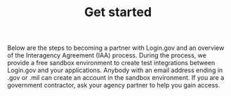 ---
layout: partners/get-started
permalink: /partners/get-started/
title: >- 
    # Get started
body: >-
    Below are the steps to becoming a partner with Login.gov and an overview of the Interagency Agreement (IAA) process. During the process, we provide a free sandbox environment to create test integrations between Login.gov and your applications. Anybody with an email address ending in .gov or .mil can create an account in the sandbox environment. If you are a government contractor, ask your agency partner to help you gain access. 
ssa_quote: >-
    “The SSA UXG team appreciates the willingness of the Login.gov team to listen to our goals, concerns, and questions, then work with us to identify a path forward that will benefit the customers (end users) of SSA and other federal agencies. The team’s flexibility and willingness to hear our suggestions is very much appreciated. We enjoy brainstorming together and sharing research findings as we try to help each other move forward.”


    Elizabeth Hanst

    Technology Lead User Experience Specialist

    Social Security Administration
iaa_tips: >-
    Tips for completing the IAA process:

    * Secure a federal Authority To Operate (ATO)

    * Have approved funding access based on the cost estimator

    * Ensure your technical team has capacity for integration or plan to hire a team


    The above suggestions may help keep your agency on track for creating the IAA and receiving proper approvals within the anticipated six to eight week timeline, and launching your integration with Login.gov. 
partnership_steps_title: >-
    ## Steps to partnership
partnership_steps_header1: >-
    Introductions and determine compatibility
partnership_steps_body1: >-
    During the introduction call, an account manager will walk through Login.gov services and answer any questions that you have. This step will determine if Login.gov is a good fit for your agency. <a target="_blank" href="" class="caret">Contact an account manager to get started </a>
partnership_steps_header2: >-
    Estimate usage and test integrations
partnership_steps_body2: >-
    During onboarding, an account manager will work with your agency to estimate usage and provide a cost estimator. Once you’ve created your application and implemented an identity protocol, you can register it in the test environment dashboard and start testing. We advise at least two to three weeks for your team to test and integrate with Login.gov. <a target="_blank" href="https://developers.login.gov/testing/#how-to-get-started" class="external-link">Learn more about the sandbox environment</a>
partnership_steps_header3: >-
    Establish an Interagency Agreement (IAA)
partnership_steps_body3: >-
    Login.gov is a cost-recoverable federal service, which means we must, by law, charge other agencies for our work. Our partnership and financial engagement will be governed by an Interagency Agreement (IAA). An IAA is a contract between government agencies. For Login.gov, these are contracts we have with other agencies that let them use Login.gov as partners/clients. An IAA may take at least six to eight weeks to complete, which can occur in parallel with the technical integration of your application. <a target="_blank" href="" class="caret">Learn more about the IAA process below</a>
partnership_steps_header4: >-
    Launch integration
partnership_steps_body4: >-
     Once testing is complete and the IAA has been executed, Login.gov will launch your integration within two weeks.
iaa_steps_title: >-
    ## Interagency Agreement (IAA) process
iaa_steps_header1: >-
    IAA request form
iaa_steps_body1: >-
    Partner agency provides Login.gov funding and other relevant information through the <a target="_blank" href="https://docs.google.com/forms/d/e/1FAIpQLSewf-GlKoHwnF5S_HAYAqMwLigFIZ5tha9D92l6wD38WhYdrw/viewform" class="external-link">IAA form</a>.
iaa_steps_header2: >-
    IAA creation
iaa_steps_body2: >-
    TTS creates the IAA, performs a review with GSA counsel, and returns the IAA to the partner agency ready for signatures.
iaa_steps_header3: >-
    Partner approval
iaa_steps_body3: >-
    Partner reviews, agrees, and routes the IAA for signatures to return to TTS.
iaa_steps_header4: >-
    GSA approval
iaa_steps_body4: >-
    GSA approves and finalizes the IAA and returns to partner agency.
---